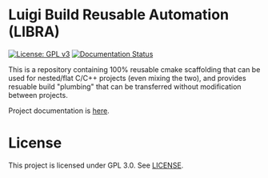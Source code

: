 # Luigi Build Reusable Automation (LIBRA)

[![License: GPL v3](https://img.shields.io/badge/License-GPLv3-blue.svg)](https://www.gnu.org/licenses/gpl-3.0)
[![Documentation Status](https://readthedocs.org/projects/swarm-robotics-libr/badge/?version=latest)](https://swarm-robotics-libr.readthedocs.io/en/latest/?badge=latest)

This is a repository containing 100% reusable cmake scaffolding that can be used
for nested/flat C/C++ projects (even mixing the two), and provides resuable
build "plumbing" that can be transferred without modification between projects.

Project documentation is
[here](https://swarm-robotics-libra.readthedocs.io/en/latest/).

# License
This project is licensed under GPL 3.0. See [LICENSE](LICENSE.md).
